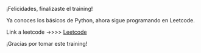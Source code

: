 ¡Felicidades, finalizaste el training!

Ya conoces los básicos de Python, ahora sigue programando en Leetcode. 

Link a leetcode ->>>> [Leetcode](https://leetcode.com/problemset/all/)


¡Gracias por tomar este training!
